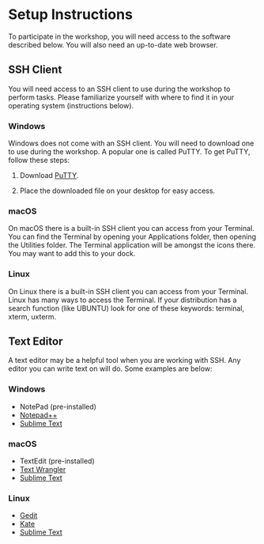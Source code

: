 # Setup Instructions

To participate in the workshop, you will need access to the software described below. You will also need an up-to-date web browser.

## SSH Client

You will need access to an SSH client to use during the workshop to perform tasks. Please familiarize yourself with where to find it in your operating system (instructions below).

### Windows

Windows does not come with an SSH client. You will need to download one to use during the workshop.  A popular one is called PuTTY. To get PuTTY, follow these steps:

1. Download [PuTTY](https://www.putty.org).

2. Place the downloaded file on your desktop for easy access.

### macOS

On macOS there is a built-in SSH client you can access from your Terminal. You can find the Terminal by opening your Applications folder, then opening the Utilities folder. The Terminal application will be amongst the icons there. You may want to add this to your dock.

### Linux

On Linux there is a built-in SSH client you can access from your Terminal. Linux has many ways to access the Terminal.  If your distribution has a search function (like UBUNTU) look for one of these keywords: terminal, xterm, uxterm.

## Text Editor

A text editor may be a helpful tool when you are working with SSH. Any editor you can write text on will do. Some examples are below:

### Windows

- NotePad (pre-installed)
- [Notepad++](http://notepad-plus-plus.org)
- [Sublime Text](http://www.sublimetext.com)

### macOS

- TextEdit (pre-installed) 
- [Text Wrangler](http://www.barebones.com/products/textwrangler/)
- [Sublime Text](http://www.sublimetext.com)

### Linux

- [Gedit](https://wiki.gnome.org/Apps/Gedit)
- [Kate](http://kate-editor.org)
- [Sublime Text](http://www.sublimetext.com)
